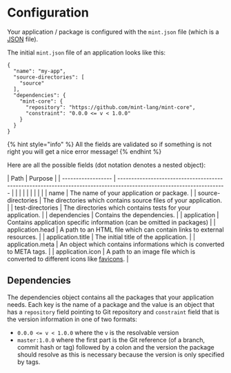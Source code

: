 # Configuration

Your application / package is configured with the `mint.json` file \(which is a [JSON](https://en.wikipedia.org/wiki/JSON) file\). 

The initial `mint.json` file of an application looks like this:

```text
{
  "name": "my-app",
  "source-directories": [
    "source"
  ],
  "dependencies": {
    "mint-core": {
      "repository": "https://github.com/mint-lang/mint-core",
      "constraint": "0.0.0 <= v < 1.0.0"
    }
  }
}
```

{% hint style="info" %}
All the fields are validated so if something is not right you will get a nice error message!
{% endhint %}

Here are all the possible fields \(dot notation denotes a nested object\):

| Path               | Purpose                                                                                                               |
| ------------------ | --------------------------------------------------------------------------------------------------------------------- |  |  |  |  |  |  |  |  |
| name               | The name of your application or package.                                                                              |
| source-directories | The directories which contains source files of your application.                                                      |
| test-directories   | The directories which contains tests for your application.                                                            |
| dependencies       | Contains the dependencies.                                                                                            |
| application        | Contains application specific information \(can be omitted in packages\)                                              |
| application.head   | A path to an HTML file which can contain links to external resources.                                                 |
| application.title  | The initial title of the application.                                                                                 |
| application.meta   | An object which contains informations which is converted to META tags.                                                |
| application.icon   | A path to an image file which is converted to different icons like [favicons](https://en.wikipedia.org/wiki/Favicon). |

## Dependencies

The dependencies object contains all the packages that your application needs. Each key is the name of a package and the value is an object that has a `repository` field pointing to Git repository and `constraint` field that is the version information in one of two formats:

* `0.0.0 <= v < 1.0.0` where the `v` is the resolvable version
* `master:1.0.0` where the first part is the Git reference \(of a branch, commit hash or tag\) followed by a colon and the version the package should resolve as this is necessary because the version is only specified by tags.

